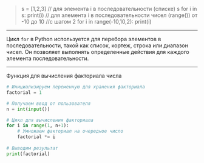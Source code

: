 
> s = [1,2,3]
> // для элемента i в последовательности (списке) s
> for i in s:
> 	print(i)
> // для элемента i в последовательности чисел (range()) от -10 до 10
> //с шагом 2
> for i in range(-10,10,2):
> 	print(i)

---

Цикл `for` в Python используется для перебора элементов в последовательности, такой как список, кортеж, строка или диапазон чисел. Он позволяет выполнять определенные действия для каждого элемента последовательности.

---
Функция для вычисления факториала числа

```python
# Инициализируем переменную для хранения факториала
factorial = 1

# Получаем ввод от пользователя
n = int(input())

# Цикл для вычисления факториала
for i in range(1, n+1):
    # Умножаем факториал на очередное число
    factorial *= i
    
# Выводим результат
print(factorial)
```


